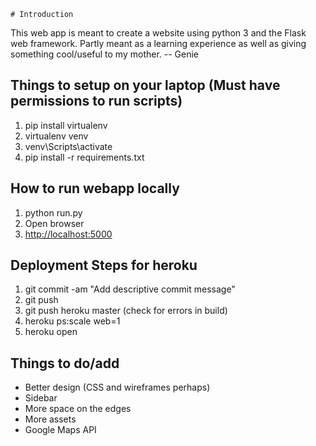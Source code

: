     # Introduction
This web app is meant to create a website using python 3 and the Flask web framework.
Partly meant as a learning experience as well as giving something cool/useful to my mother.
-- Genie

## Things to setup on your laptop (Must have permissions to run scripts)
1. pip install virtualenv
2. virtualenv venv
3. venv\Scripts\activate
4. pip install -r requirements.txt

## How to run webapp locally
1. python run.py
2. Open browser
3. <http://localhost:5000>

## Deployment Steps for heroku
1. git commit -am "Add descriptive commit message"
2. git push
3. git push heroku master (check for errors in build)
4. heroku ps:scale web=1
5. heroku open

## Things to do/add
- Better design (CSS and wireframes perhaps)
- Sidebar
- More space on the edges
- More assets
- Google Maps API
